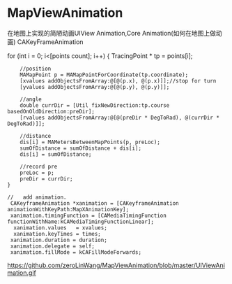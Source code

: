 # MapViewAnimation
在地图上实现的简陋动画UIView Animation,Core Animation(如何在地图上做动画)
CAKeyFrameAnimation

  
  for (int i = 0; i<[points count]; i++)
      {
        TracingPoint * tp = points[i];
        
        //position
        MAMapPoint p = MAMapPointForCoordinate(tp.coordinate);
        [xvalues addObjectsFromArray:@[@(p.x), @(p.x)]];//stop for turn
        [yvalues addObjectsFromArray:@[@(p.y), @(p.y)]];

        //angle
        double currDir = [Util fixNewDirection:tp.course basedOnOldDirection:preDir];
        [rvalues addObjectsFromArray:@[@(preDir * DegToRad), @(currDir * DegToRad)]];
        
        //distance
        dis[i] = MAMetersBetweenMapPoints(p, preLoc);
        sumOfDistance = sumOfDistance + dis[i];
        dis[i] = sumOfDistance;
        
        //record pre
        preLoc = p;
        preDir = currDir;
    }
    
    //   add animation.
     CAKeyframeAnimation *xanimation = [CAKeyframeAnimation animationWithKeyPath:MapXAnimationKey];
     xanimation.timingFunction = [CAMediaTimingFunction functionWithName:kCAMediaTimingFunctionLinear];
      xanimation.values   = xvalues;
      xanimation.keyTimes = times;
     xanimation.duration = duration;
     xanimation.delegate = self;
     xanimation.fillMode = kCAFillModeForwards;
https://github.com/zeroLinWang/MapViewAnimation/blob/master/UIViewAnimation.gif
